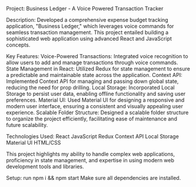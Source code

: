 Project: Business Ledger - A Voice Powered Transaction Tracker

Description:
Developed a comprehensive expense budget tracking application, "Business Ledger," which leverages voice commands for seamless transaction management. This project entailed building a sophisticated web application using advanced React and JavaScript concepts.

Key Features:
Voice-Powered Transactions: Integrated voice recognition to allow users to add and manage transactions through voice commands.
State Management in React: Utilized Redux for state management to ensure a predictable and maintainable state across the application.
Context API: Implemented Context API for managing and passing down global state, reducing the need for prop drilling.
Local Storage: Incorporated Local Storage to persist user data, enabling offline functionality and saving user preferences.
Material UI: Used Material UI for designing a responsive and modern user interface, ensuring a consistent and visually appealing user experience.
Scalable Folder Structure: Designed a scalable folder structure to organize the project efficiently, facilitating ease of maintenance and future scalability.

Technologies Used:
React
JavaScript
Redux
Context API
Local Storage
Material UI
HTML/CSS

This project highlights my ability to handle complex web applications, proficiency in state management, and expertise in using modern web development tools and libraries.

Setup:
run npm i && npm start
Make sure all dependencies are installed.
